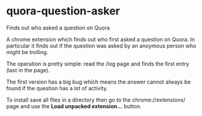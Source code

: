# quora-question-asker
Finds out who asked a question on Quora

A chrome extension which finds out who first asked a question on 
Quora. In particular it finds out if the question was asked by an anoymous person who might be trolling.

The operation is pretty simple: read the /log page and finds the first entry (last in the page).

The first version has a big bug which means the answer cannot always be found if the question has a lot of activity. 

To install save all files in a directory then go to the chrome://extensions/ page and use the **Load unpacked extension...** button.
